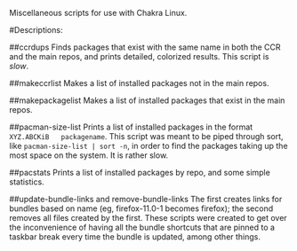 Miscellaneous scripts for use with Chakra Linux.

#Descriptions:

##ccrdups
Finds packages that exist with the same name in both the CCR and the main repos, and prints detailed, colorized results. This script is *slow*.

##makeccrlist
Makes a list of installed packages not in the main repos.

##makepackagelist
Makes a list of installed packages that exist in the main repos.

##pacman-size-list
Prints a list of installed packages in the format `XYZ.ABCKiB	packagename`. This script was meant to be piped through sort, like `pacman-size-list | sort -n`, in order to find the packages taking up the most space on the system. It is rather slow.

##pacstats
Prints a list of installed packages by repo, and some simple statistics.

##update-bundle-links and remove-bundle-links
The first creates links for bundles based on name (eg, firefox-11.0-1 becomes firefox); the second removes all files created by the first. These scripts were created to get over the inconvenience of having all the bundle shortcuts that are pinned to a taskbar break every time the bundle is updated, among other things.
